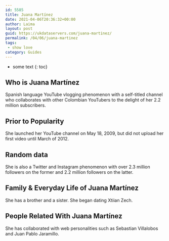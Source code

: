 ```yaml
---
id: 5585
title: Juana Martínez
date: 2021-04-06T20:36:32+00:00
author: Laima
layout: post
guid: https://ukdataservers.com/juana-martinez/
permalink: /04/06/juana-martinez
tags:
 - show love
category: Guides
---
```


* some text
{: toc}


## Who is Juana Martínez
                  
                  
                  
Spanish language YouTube vlogging phenomenon with a self-titled channel who collaborates with other Colombian YouTubers to the delight of her 2.2 million subscribers.
                  
              
            
              
            
                
                
                
## Prior to Popularity
                  
                  
                  
She launched her YouTube channel on May 18, 2009, but did not upload her first video until March of 2012.
                  
              
            
              
            
                
                
                
## Random data
                  
                  
                  
She is also a Twitter and Instagram phenomenon with over 2.3 million followers on the former and 2.2 million followers on the latter.
                  
              
            
              
            
                
                
                
## Family & Everyday Life of Juana Martínez
                  
                  
                  
She has a brother and a sister. She began dating Xtiian Zech. 
                  
              
            
              
            
                
                
                
## People Related With Juana Martínez
                  
                  
                  
She has collaborated with web personalities such as Sebastian Villalobos and Juan Pablo Jaramillo. 
                  
              
            
              
            
                
              
            
              
              
            
            
              
            
          
          
          
